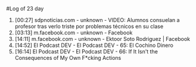 #Log of 23 day

1. [00:27] sdpnoticias.com - unknown - VIDEO: Alumnos consuelan a profesor tras verlo triste por problemas técnicos en su clase
1. [03:13] m.facebook.com - unknown - Facebook
1. [14:11] m.facebook.com - unknown - Ektoor Soto Rodriguez | Facebook
1. [14:52] El Podcast DEV - El Podcast DEV - 65: El Cochino Dinero
1. [16:14] El Podcast DEV - El Podcast DEV - 66: If It Isn't the Consequences of My Own F*cking Actions
